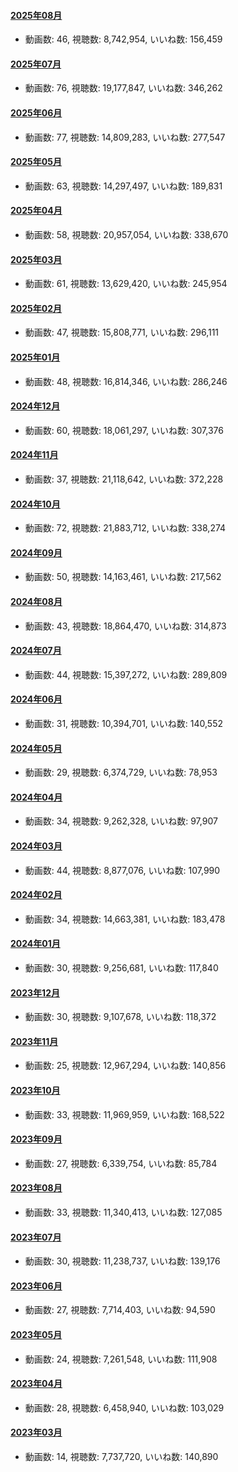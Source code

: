 #### [2025年08月](videos/202508 "wikilink")

-   動画数: 46, 視聴数: 8,742,954, いいね数: 156,459

#### [2025年07月](videos/202507 "wikilink")

-   動画数: 76, 視聴数: 19,177,847, いいね数: 346,262

#### [2025年06月](videos/202506 "wikilink")

-   動画数: 77, 視聴数: 14,809,283, いいね数: 277,547

#### [2025年05月](videos/202505 "wikilink")

-   動画数: 63, 視聴数: 14,297,497, いいね数: 189,831

#### [2025年04月](videos/202504 "wikilink")

-   動画数: 58, 視聴数: 20,957,054, いいね数: 338,670

#### [2025年03月](videos/202503 "wikilink")

-   動画数: 61, 視聴数: 13,629,420, いいね数: 245,954

#### [2025年02月](videos/202502 "wikilink")

-   動画数: 47, 視聴数: 15,808,771, いいね数: 296,111

#### [2025年01月](videos/202501 "wikilink")

-   動画数: 48, 視聴数: 16,814,346, いいね数: 286,246

#### [2024年12月](videos/202412 "wikilink")

-   動画数: 60, 視聴数: 18,061,297, いいね数: 307,376

#### [2024年11月](videos/202411 "wikilink")

-   動画数: 37, 視聴数: 21,118,642, いいね数: 372,228

#### [2024年10月](videos/202410 "wikilink")

-   動画数: 72, 視聴数: 21,883,712, いいね数: 338,274

#### [2024年09月](videos/202409 "wikilink")

-   動画数: 50, 視聴数: 14,163,461, いいね数: 217,562

#### [2024年08月](videos/202408 "wikilink")

-   動画数: 43, 視聴数: 18,864,470, いいね数: 314,873

#### [2024年07月](videos/202407 "wikilink")

-   動画数: 44, 視聴数: 15,397,272, いいね数: 289,809

#### [2024年06月](videos/202406 "wikilink")

-   動画数: 31, 視聴数: 10,394,701, いいね数: 140,552

#### [2024年05月](videos/202405 "wikilink")

-   動画数: 29, 視聴数: 6,374,729, いいね数: 78,953

#### [2024年04月](videos/202404 "wikilink")

-   動画数: 34, 視聴数: 9,262,328, いいね数: 97,907

#### [2024年03月](videos/202403 "wikilink")

-   動画数: 44, 視聴数: 8,877,076, いいね数: 107,990

#### [2024年02月](videos/202402 "wikilink")

-   動画数: 34, 視聴数: 14,663,381, いいね数: 183,478

#### [2024年01月](videos/202401 "wikilink")

-   動画数: 30, 視聴数: 9,256,681, いいね数: 117,840

#### [2023年12月](videos/202312 "wikilink")

-   動画数: 30, 視聴数: 9,107,678, いいね数: 118,372

#### [2023年11月](videos/202311 "wikilink")

-   動画数: 25, 視聴数: 12,967,294, いいね数: 140,856

#### [2023年10月](videos/202310 "wikilink")

-   動画数: 33, 視聴数: 11,969,959, いいね数: 168,522

#### [2023年09月](videos/202309 "wikilink")

-   動画数: 27, 視聴数: 6,339,754, いいね数: 85,784

#### [2023年08月](videos/202308 "wikilink")

-   動画数: 33, 視聴数: 11,340,413, いいね数: 127,085

#### [2023年07月](videos/202307 "wikilink")

-   動画数: 30, 視聴数: 11,238,737, いいね数: 139,176

#### [2023年06月](videos/202306 "wikilink")

-   動画数: 27, 視聴数: 7,714,403, いいね数: 94,590

#### [2023年05月](videos/202305 "wikilink")

-   動画数: 24, 視聴数: 7,261,548, いいね数: 111,908

#### [2023年04月](videos/202304 "wikilink")

-   動画数: 28, 視聴数: 6,458,940, いいね数: 103,029

#### [2023年03月](videos/202303 "wikilink")

-   動画数: 14, 視聴数: 7,737,720, いいね数: 140,890


